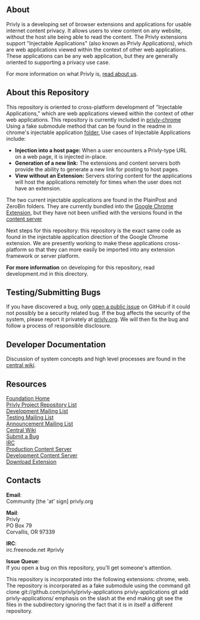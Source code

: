 ## About ##

Privly is a developing set of browser extensions and applications for usable internet content privacy. It allows users to view content on any website, without the host site being able to read the content. The Privly extensions support "Injectable Applications" (also known as Privly Applications), which are web applications viewed within the context of other web applications. These applications can be any web application, but they are generally oriented to supporting a privacy use case.

For more information on what Privly is, [read about us](https://priv.ly/pages/about).

## About this Repository ##

This repository is oriented to cross-platform development of "Injectable Applications," which are web applications viewed within the context of other web applications. This repository is currently included in [privly-chrome](http://github.com/privly/privly-chrome) Using a fake submodule method that can be found in the readme in chrome's injectable application [folder.](https://github.com/privly/privly-chrome/tree/master/injectable_applications) Use cases of Injectable Applications include:

* **Injection into a host page:** When a user encounters a Privly-type URL on a web page, it is injected in-place.
* **Generation of a new link:** The extensions and content servers both provide the ability to generate a new link for posting to host pages.
* **View without an Extension:** Servers storing content for the applications will host the applications remotely for times when the user does not have an extension.

The two current injectable applications are found in the PlainPost and ZeroBin folders. They are currently bundled into the [Google Chrome Extension](https://github.com/privly/privly-chrome), but they have not been unified with the versions found in the [content server](https://github.com/privly/privly-web)  

Next steps for this repository: this repository is the exact same code as found in the injectable application direction of the Google Chrome extension. We are presently working to make these applications cross-platform so that they can more easily be imported into any extension framework or server platform.

**For more information** on developing for this repository, read development.md in this directory.

## Testing/Submitting Bugs ##

If you have discovered a bug, only [open a public issue](https://github.com/privly/privly-web/issues/new) on GitHub if it could not possibly be a security related bug. If the bug affects the security of the system, please report it privately at [privly.org](http://www.privly.org/content/bug-report). We will then fix the bug and follow a process of responsible disclosure.

## Developer Documentation ##

Discussion of system concepts and high level processes are found in the [central wiki](https://github.com/privly/privly-organization/wiki).

## Resources ##

[Foundation Home](http://www.privly.org)  
[Privly Project Repository List](https://github.com/privly)  
[Development Mailing List](http://groups.google.com/group/privly)  
[Testing Mailing List](http://groups.google.com/group/privly-test)  
[Announcement Mailing List](http://groups.google.com/group/privly-announce)  
[Central Wiki](https://github.com/privly/privly-organization/wiki)  
[Submit a Bug](http://www.privly.org/content/bug-report)  
[IRC](http://www.privly.org/content/irc)  
[Production Content Server](https://privlyalpha.org)  
[Development Content Server](https://dev.privly.org)  
[Download Extension](https://priv.ly/pages/download)  

## Contacts ##

**Email**:  
Community [the 'at' sign] privly.org  

**Mail**:  
Privly  
PO Box 79  
Corvallis, OR 97339 
 
**IRC**:  
irc.freenode.net #privly

**Issue Queue**:  
If you open a bug on this repository, you'll get someone's attention.

This repository is incorporated into the following extensions: chrome, web.
The repository is incorporated as a fake submodule using the command 
git clone git://github.com/privly/privly-applications privly-applications
git add privly-applications/
emphasis on the slash at the end making git see the files in the subdirectory
ignoring the fact that it is in itself a different repository.
